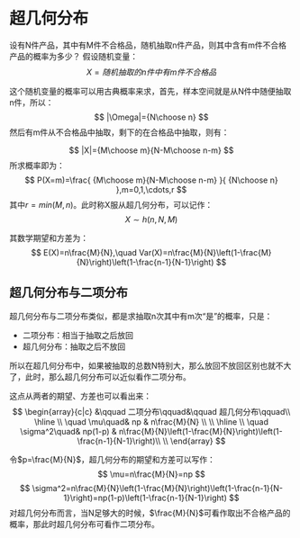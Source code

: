 # 超几何分布
设有N件产品，其中有M件不合格品，随机抽取n件产品，则其中含有m件不合格产品的概率为多少？
假设随机变量：
$$
X=随机抽取的n件中有m件不合格品
$$

这个随机变量的概率可以用古典概率来求，首先，样本空间就是从N件中随便抽取n件，所以：
$$
|\Omega|={N\choose n}
$$
然后有m件从不合格品中抽取，剩下的在合格品中抽取，则有：

$$
|X|={M\choose m}{N-M\choose n-m}
$$
所求概率即为：
$$
P(X=m)=\frac{ {M\choose m}{N-M\choose n-m} }{ {N\choose n} },m=0,1,\cdots,r
$$
其中$r=min(M,n)$。此时称X服从超几何分布，可以记作：
$$
X\sim h(n,N,M)
$$

其数学期望和方差为：
$$
E(X)=n\frac{M}{N},\quad Var(X)=n\frac{M}{N}\left(1-\frac{M}{N}\right)\left(1-\frac{n-1}{N-1}\right)
$$

## 超几何分布与二项分布
超几何分布与二项分布类似，都是求抽取n次其中有m次“是”的概率，只是：

- 二项分布：相当于抽取之后放回
- 超几何分布：抽取之后不放回

所以在超几何分布中，如果被抽取的总数N特别大，那么放回不放回区别也就不大了，此时，那么超几何分布可以近似看作二项分布。

这点从两者的期望、方差也可以看出来：
$$
\begin{array}{c|c}
    &\qquad 二项分布\qquad&\qquad 超几何分布\qquad\\
    \hline
    \\
    \quad \mu\quad& np & n\frac{M}{N} \\
    \\
    \hline 
    \\
    \quad \sigma^2\quad& np(1-p) & n\frac{M}{N}\left(1-\frac{M}{N}\right)\left(1-\frac{n-1}{N-1}\right)\\
    \\
\end{array}
$$

令$p=\frac{M}{N}$，超几何分布的期望和方差可以写作：
$$
\mu=n\frac{M}{N}=np
$$
$$
\sigma^2=n\frac{M}{N}\left(1-\frac{M}{N}\right)\left(1-\frac{n-1}{N-1}\right)=np(1-p)\left(1-\frac{n-1}{N-1}\right)
$$
对超几何分布而言，当N足够大的时候，$\frac{M}{N}$可看作取出不合格产品的概率，那此时超几何分布可看作二项分布。



